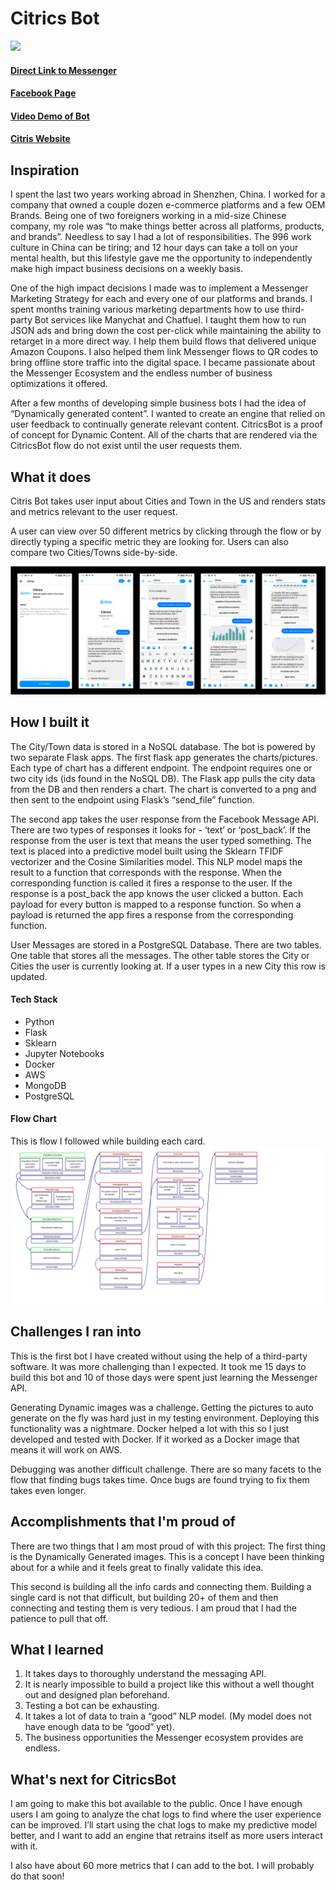 # Citrics Bot

[![](http://img.youtube.com/vi/NimScs5lA90/0.jpg)](http://www.youtube.com/watch?v=NimScs5lA90 "Messaging Bot")

#### [Direct Link to Messenger](https://m.me/101328654803716)
#### [Facebook Page](https://www.facebook.com/Citrics-101328654803716)
#### [Video Demo of Bot](https://youtu.be/NimScs5lA90)
#### [Citris Website](https://citrics.io/)

## Inspiration

I spent the last two years working abroad in Shenzhen, China. I worked for a company that owned a couple dozen e-commerce platforms and a few OEM Brands. Being one of two foreigners working in a mid-size Chinese company, my role was “to make things better across all platforms, products, and brands”. Needless to say I had a lot of responsibilities. The 996 work culture in China can be tiring; and 12 hour days can take a toll on your mental health, but this lifestyle gave me the opportunity to independently make high impact business decisions on a weekly basis.

One of the high impact decisions I made was to implement a Messenger Marketing Strategy for each and every one of our platforms and brands. I spent months training various marketing departments how to use third-party Bot services like Manychat and Chatfuel. I taught them how to run JSON ads and bring down the cost per-click while maintaining the ability to retarget in a more direct way. I help them build flows that delivered unique Amazon Coupons. I also helped them link Messenger flows to QR codes to bring offline store traffic into the digital space. I became passionate about the Messenger Ecosystem and the endless number of business optimizations it offered. 

After a few months of developing simple business bots I had the idea of “Dynamically generated content”. I wanted to create an engine that relied on user feedback to continually generate relevant content.
CitricsBot is a proof of concept for Dynamic Content. All of the charts that are rendered via the CitricsBot flow do not exist until the user requests them.

## What it does

Citris Bot takes user input about Cities and Town in the US and renders stats and metrics relevant to the user request.

A user can view over 50 different metrics by clicking through the flow or by directly typing a specific metric they are looking for. Users can also compare two Cities/Towns side-by-side.

![alt text](https://github.com/matthew-sessions/Citrics_messenger_bot/blob/master/pics/flow.png "flow")

## How I built it

The City/Town data is stored in a NoSQL database. The bot is powered by two separate Flask apps. The first flask app generates the charts/pictures. Each type of chart has a different endpoint. The endpoint requires one or two city ids (ids found in the NoSQL DB). The Flask app pulls the city data from the DB and then renders a chart. The chart is converted to a png and then sent to the endpoint using Flask’s “send_file” function. 

The second app takes the user response from the Facebook Message API. There are two types of responses it looks for - ‘text’ or ‘post_back’. If the response from the user is text that means the user typed something. The text is placed into a predictive model built using the Sklearn TFIDF vectorizer and the Cosine Similarities model. This NLP model maps the result to a function that corresponds with the response. When the corresponding function is called it fires a response to the user. 
If the response is a post_back the app knows the user clicked a button. Each payload for every button is mapped to a response function. So when a payload is returned the app fires a response from the corresponding function. 

User Messages are stored in a PostgreSQL Database. There are two tables. One table that stores all the messages. The other table stores the City or Cities the user is currently looking at. If a user types in a new City this row is updated. 

#### Tech Stack
* Python
* Flask
* Sklearn
* Jupyter Notebooks
* Docker
* AWS
* MongoDB
* PostgreSQL

#### Flow Chart
This is flow I followed while building each card.
![alt text](https://github.com/matthew-sessions/Citrics_messenger_bot/blob/master/pics/flowchart.png "flow")

## Challenges I ran into

This is the first bot I have created without using the help of a third-party software. It was more challenging than I expected. It took me 15 days to build this bot and 10 of those days were spent just learning the Messenger API. 

Generating Dynamic images was a challenge. Getting the pictures to auto generate on the fly was hard just in my testing environment. Deploying this functionality was a nightmare. Docker helped a lot with this so I just developed and tested with Docker. If it worked as a Docker image that means it will work on AWS.

Debugging was another difficult challenge. There are so many facets to the flow that finding bugs takes time. Once bugs are found trying to fix them takes even longer. 

## Accomplishments that I'm proud of

There are two things that I am most proud of with this project:
The first thing is the Dynamically Generated images. This is a concept I have been thinking about for a while and it feels great to finally validate this idea.

This second is building all the info cards and connecting them. Building a single card is not that difficult, but building 20+ of them and then connecting and testing them is very tedious. I am proud that I had the patience to pull that off. 


## What I learned

1. It takes days to thoroughly understand the messaging API.
2. It is nearly impossible to build a project like this without a well thought out and designed plan beforehand.
3. Testing a bot can be exhausting.
4. It takes a lot of data to train a “good” NLP model. (My model does not have enough data to be “good” yet).
5. The business opportunities the Messenger ecosystem provides are endless.


## What's next for CitricsBot

I am going to make this bot available to the public. Once I have enough users I am going to analyze the chat logs to find where the user experience can be improved. I’ll start using the chat logs to make my predictive model better, and I want to add an engine that retrains itself as more users interact with it.

I also have about 60 more metrics that I can add to the bot. I will probably do that soon!

